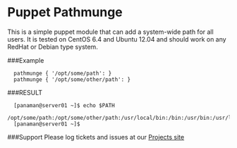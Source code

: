 Puppet Pathmunge
=================
This is a simple puppet module that can add a system-wide path for all users. It is tested on CentOS 6.4 and Ubuntu 12.04 and should work on any RedHat or Debian type system.

###Example
```
  pathmunge { '/opt/some/path': }
  pathmunge { '/opt/some/other/path': }
```
###RESULT
```
  [panaman@server01 ~]$ echo $PATH
  /opt/some/path:/opt/some/other/path:/usr/local/bin:/bin:/usr/bin:/usr/local/sbin:/usr/sbin:/sbin:/home/panaman/bin
  [panaman@server01 ~]$
```
###Support
Please log tickets and issues at our [Projects site](https://github.com/panaman/puppet-pathmunge/issues)
